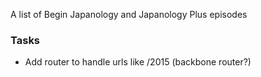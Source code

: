 A list of Begin Japanology and Japanology Plus episodes

### Tasks
* Add router to handle urls like /2015 (backbone router?)
